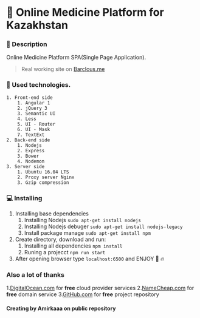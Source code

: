 
# :hospital: Online Medicine Platform for Kazakhstan

### :book: Description
Online Medicine Platform SPA(Single Page Application). 

> Real working site on [Barclous.me](http://barclous.me/)

### :wrench: Used technologies.
	1. Front-end side
		1. Angular 1
		2. jQuery 3
		3. Semantic UI
		4. Less
		5. UI - Router
		6. UI - Mask
		7. TextExt
	2. Back-end side
		1. Nodejs
		2. Express
		3. Bower
		4. Nodemon
	3. Server side
		1. Ubuntu 16.04 LTS
		2. Proxy server Nginx
		3. Gzip compression

### :computer: Installing 
1. Installing base dependencies 
	1. Installing Nodejs `sudo apt-get install nodejs` 
	2. Installing Nodejs debuger `sudo apt-get install nodejs-legacy`
	3. Install package manage `sudo apt-get install npm`
2. Create directory, download and run:
	1. Installing all dependencies `npm install` 
	2. Runing a projecct `npm run start`
3. After opening browser type `localhost:6500` and ENJOY :dizzy: :fire:

### Also a lot of thanks  
1.[DigitalOcean.com](https://digitalocean.com/) for __free__ cloud provider services
2.[NameCheap.com](https://namecheap.com/) for __free__ domain service
3.[GitHub.com](https://GitHub.com/) for __free__ project repository 


#### Creating by Amirkaaa on public repository 